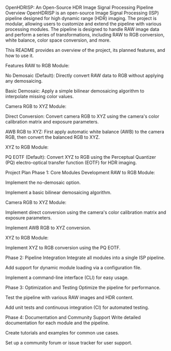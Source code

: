 OpenHDRISP: An Open-Source HDR Image Signal Processing Pipeline
Overview
OpenHDRISP is an open-source Image Signal Processing (ISP) pipeline designed for high dynamic range (HDR) imaging. The project is modular, allowing users to customize and extend the pipeline with various processing modules. The pipeline is designed to handle RAW image data and perform a series of transformations, including RAW to RGB conversion, white balance, color space conversion, and more.

This README provides an overview of the project, its planned features, and how to use it.

Features
RAW to RGB Module:

No Demosaic (Default): Directly convert RAW data to RGB without applying any demosaicing.

Basic Demosaic: Apply a simple bilinear demosaicing algorithm to interpolate missing color values.

Camera RGB to XYZ Module:

Direct Conversion: Convert camera RGB to XYZ using the camera's color calibration matrix and exposure parameters.

AWB RGB to XYZ: First apply automatic white balance (AWB) to the camera RGB, then convert the balanced RGB to XYZ.

XYZ to RGB Module:

PQ EOTF (Default): Convert XYZ to RGB using the Perceptual Quantizer (PQ) electro-optical transfer function (EOTF) for HDR imaging.

Project Plan
Phase 1: Core Modules Development
RAW to RGB Module:

Implement the no-demosaic option.

Implement a basic bilinear demosaicing algorithm.

Camera RGB to XYZ Module:

Implement direct conversion using the camera's color calibration matrix and exposure parameters.

Implement AWB RGB to XYZ conversion.

XYZ to RGB Module:

Implement XYZ to RGB conversion using the PQ EOTF.

Phase 2: Pipeline Integration
Integrate all modules into a single ISP pipeline.

Add support for dynamic module loading via a configuration file.

Implement a command-line interface (CLI) for easy usage.

Phase 3: Optimization and Testing
Optimize the pipeline for performance.

Test the pipeline with various RAW images and HDR content.

Add unit tests and continuous integration (CI) for automated testing.

Phase 4: Documentation and Community Support
Write detailed documentation for each module and the pipeline.

Create tutorials and examples for common use cases.

Set up a community forum or issue tracker for user support.